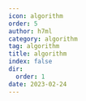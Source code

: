 ```yaml
---
icon: algorithm
order: 5
author: h7ml
category: algorithm
tag: algorithm
title: algorithm
index: false
dir:
  order: 1
date: 2023-02-24
---
```

